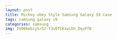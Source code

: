 ```yaml
---
layout: post
title: Mickey obey Style Samsung Galaxy S9 Case
tags: samsung galaxy s9
categories: samsung
img: 1U9BkmbiySrSz-Y3u0TCKxwihh_DqsPfO
---
```

